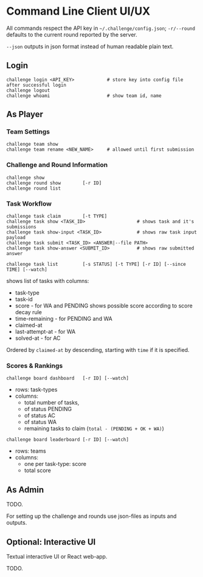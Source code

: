 # Command Line Client UI/UX

All commands respect the API key in `~/.challenge/config.json`; 
`-r/--round` defaults to the current round reported by the server.

`--json` outputs in json format instead of human readable plain text.

## Login

```
challenge login <API_KEY>            # store key into config file after successful login
challenge logout
challenge whoami                     # show team id, name
```

## As Player

### Team Settings

```
challenge team show
challenge team rename <NEW_NAME>     # allowed until first submission
```

### Challenge and Round Information

```
challenge show
challenge round show        [-r ID]
challenge round list
```

### Task Workflow

```
challenge task claim        [-t TYPE]
challenge task show <TASK_ID>					# shows task and it's submissions
challenge task show-input <TASK_ID>				# shows raw task input payload
challenge task submit <TASK_ID> <ANSWER|--file PATH>
challenge task show-answer <SUBMIT_ID>			# shows raw submitted answer
```

```
challenge task list         [-s STATUS] [-t TYPE] [-r ID] [--since TIME] [--watch]
```
shows list of  tasks with columns:

- task-type
- task-id
- score - for WA and PENDING shows possible score according to score decay rule
- time-remaining - for PENDING and WA
- claimed-at
- last-attempt-at - for WA
- solved-at - for AC

Ordered by `claimed-at` by descending, starting with `time` if it is specified.

### Scores & Rankings

```
challenge board dashboard   [-r ID] [--watch]
```
- rows: task-types
- columns: 
  - total number of tasks, 
  - of status PENDING
  - of status AC
  - of status WA
  - remaining tasks to claim (`total - (PENDING + OK + WA)`)


```
challenge board leaderboard [-r ID] [--watch]
```
- rows: teams
- columns:
  - one per task-type: score
  - total score


## As Admin

TODO.

For setting up the challenge and rounds use json-files as inputs and outputs.

## Optional: Interactive UI

Textual interactive UI or React web-app.

TODO.

